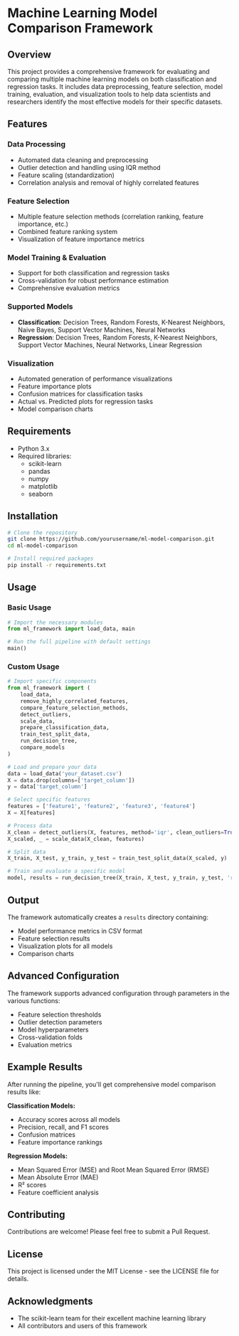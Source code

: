 # Machine Learning Model Comparison Framework

## Overview
This project provides a comprehensive framework for evaluating and comparing multiple machine learning models on both classification and regression tasks. It includes data preprocessing, feature selection, model training, evaluation, and visualization tools to help data scientists and researchers identify the most effective models for their specific datasets.

## Features

### Data Processing
- Automated data cleaning and preprocessing
- Outlier detection and handling using IQR method
- Feature scaling (standardization)
- Correlation analysis and removal of highly correlated features

### Feature Selection
- Multiple feature selection methods (correlation ranking, feature importance, etc.)
- Combined feature ranking system
- Visualization of feature importance metrics

### Model Training & Evaluation
- Support for both classification and regression tasks
- Cross-validation for robust performance estimation
- Comprehensive evaluation metrics

### Supported Models
- **Classification**: Decision Trees, Random Forests, K-Nearest Neighbors, Naive Bayes, Support Vector Machines, Neural Networks
- **Regression**: Decision Trees, Random Forests, K-Nearest Neighbors, Support Vector Machines, Neural Networks, Linear Regression

### Visualization
- Automated generation of performance visualizations
- Feature importance plots
- Confusion matrices for classification tasks
- Actual vs. Predicted plots for regression tasks
- Model comparison charts

## Requirements
- Python 3.x
- Required libraries:
  - scikit-learn
  - pandas
  - numpy
  - matplotlib
  - seaborn

## Installation
```bash
# Clone the repository
git clone https://github.com/yourusername/ml-model-comparison.git
cd ml-model-comparison

# Install required packages
pip install -r requirements.txt
```

## Usage

### Basic Usage
```python
# Import the necessary modules
from ml_framework import load_data, main

# Run the full pipeline with default settings
main()
```

### Custom Usage
```python
# Import specific components
from ml_framework import (
    load_data,
    remove_highly_correlated_features,
    compare_feature_selection_methods,
    detect_outliers,
    scale_data,
    prepare_classification_data,
    train_test_split_data,
    run_decision_tree,
    compare_models
)

# Load and prepare your data
data = load_data('your_dataset.csv')
X = data.drop(columns=['target_column'])
y = data['target_column']

# Select specific features
features = ['feature1', 'feature2', 'feature3', 'feature4']
X = X[features]

# Process data
X_clean = detect_outliers(X, features, method='iqr', clean_outliers=True)
X_scaled, _ = scale_data(X_clean, features)

# Split data
X_train, X_test, y_train, y_test = train_test_split_data(X_scaled, y)

# Train and evaluate a specific model
model, results = run_decision_tree(X_train, X_test, y_train, y_test, 'regression')
```

## Output
The framework automatically creates a `results` directory containing:
- Model performance metrics in CSV format
- Feature selection results
- Visualization plots for all models
- Comparison charts

## Advanced Configuration
The framework supports advanced configuration through parameters in the various functions:
- Feature selection thresholds
- Outlier detection parameters
- Model hyperparameters
- Cross-validation folds
- Evaluation metrics

## Example Results
After running the pipeline, you'll get comprehensive model comparison results like:

**Classification Models:**
- Accuracy scores across all models
- Precision, recall, and F1 scores
- Confusion matrices
- Feature importance rankings

**Regression Models:**
- Mean Squared Error (MSE) and Root Mean Squared Error (RMSE)
- Mean Absolute Error (MAE)
- R² scores
- Feature coefficient analysis

## Contributing
Contributions are welcome! Please feel free to submit a Pull Request.

## License
This project is licensed under the MIT License - see the LICENSE file for details.

## Acknowledgments
- The scikit-learn team for their excellent machine learning library
- All contributors and users of this framework
